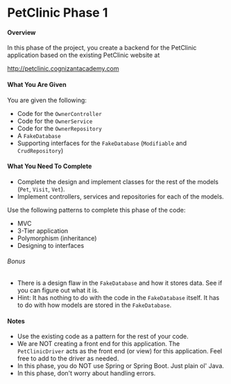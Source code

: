 # PetClinic Phase 1

#### Overview
In this phase of the project, you create a backend for the PetClinic application based on the existing PetClinic website at 

http://petclinic.cognizantacademy.com

#### What You Are Given
You are given the following:
- Code for the `OwnerController`
- Code for the `OwnerService`
- Code for the `OwnerRepository`
- A `FakeDatabase`
- Supporting interfaces for the `FakeDatabase` (`Modifiable` and `CrudRepository`)

#### What You Need To Complete
- Complete the design and implement classes for the rest of the models (`Pet`, `Visit`, `Vet`).
- Implement controllers, services and repositories for each of the models.

Use the following patterns to complete this phase of the code:

- MVC
- 3-Tier application
- Polymorphism (inheritance)
- Designing to interfaces

###### Bonus
- There is a design flaw in the `FakeDatabase` and how it stores data.  See if you can figure out what it is.
- Hint:  It has nothing to do with the code in the `FakeDatabase` itself.  It has to do with how models are stored in the `FakeDatabase`.

#### Notes
- Use the existing code as a pattern for the rest of your code.
- We are NOT creating a front end for this application.  The `PetClinicDriver` acts as the front end (or view) for this application. Feel free to add to the driver as needed.
- In this phase, you do NOT use Spring or Spring Boot.  Just plain ol' Java.
- In this phase, don't worry about handling errors.